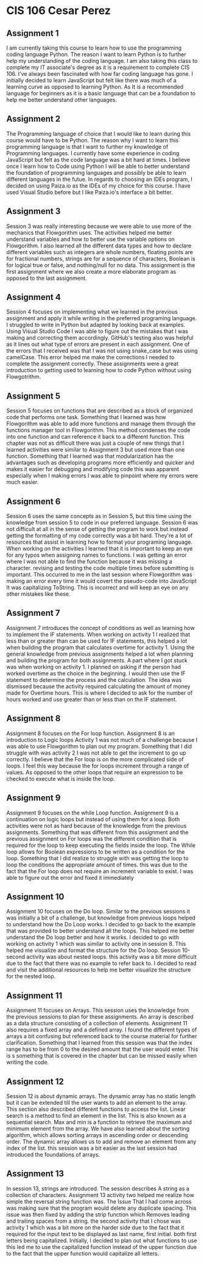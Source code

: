 # CIS 106 Cesar Perez

## Assignment 1

I am currently taking this course to learn how to use the programming coding language Python. The reason I want to learn Python is to further help my understanding of the coding language. I am also taking this class to complete my IT associate's degree as it is a requirement to complete CIS 106. I've always been fascinated with how far coding language has gone. I initially decided to learn JavaScript but felt like there was much of a learning curve as opposed to learning Python. As It is a recommended language for beginners as it is a basic language that can be a foundation to help me better understand other languages. 

## Assignment 2

The Programming language of choice that I would like to learn during this course would have to be Python. The reason why I want to learn this programming language is that I want to further my knowledge of Programming languages. I currently have some experience in coding JavaScript but felt as the code language was a bit hard at times. I believe once I learn how to Code using Python I will be able to better understand the foundation of programming languages and possibly be able to learn different languages in the futue. In regards to choosing an IDEs program, I  decided on using Paiza.io as the IDEs of my choice for this course. I have used Visual Studio before but I like Paiza.io's interface a bit better.

## Assignment 3

Session 3 was really interesting because we were able to use more of the mechanics that Flowgorithm uses. The activities helped me better understand variables and how to better use the variable options on Flowgorithm. I also learned all the different data types and how to declare different variables such as integers are whole numbers, floating points are for fractional numbers, strings are for a sequence of characters, Boolean is for logical true or false, and nothing/null for no data. This assignment is the first assignment where we also create a more elaborate program as opposed to the last assignment.

## Assignment 4

Session 4 focuses on implementing what we learned in the previous assignment and apply it while writing in the preferred programing language. I struggled to write in Python but adapted by looking back at examples. Using Visual Studio Code I was able to figure out the mistakes that I was making and correcting them accordingly. GitHub's testing also was helpful as it lines out what type of errors are present in each assignment. One of the errors that I received was that I was not using snake_case but was using camelCase. This error helped me make the corrections I needed to complete the assignment correctly. These assignments were a great introduction to getting used to learning how to code Python without using Flowgotrithm. 

## Assignment 5

Session 5 focuses on functions that are described as a block of organized code that performs one task. Something that I learned was how Flowgorithm was able to add more functions and manage them through the functions manager tool in Flowgorithm. This method condenses the code into one function and can reference it back to a different function. This chapter was not as difficult there was just a couple of new things that I learned activities were similar to Assignment 3 but used more than one function. Something that I learned was that modularization has the advantages such as developing programs more efficiently and quicker and makes it easier for debugging and modifying code this was apparent especially when I making errors I was able to pinpoint where my errors were much easier.

## Assignment 6

Session 6 uses the same concepts as in Session 5, but this time using the knowledge from session 5 to code in our preferred language. Session 6 was not difficult at all in the sense of getting the program to work but instead getting the formatting of my code correctly was a bit hard. They're a lot of resources that assist in learning how to format your programing language. When working on the activities I learned that it is important to keep an eye for any typos when assigning names to functions. I was getting an error where I was not able to find the function because it was missing a character. revising and testing the code multiple times before submitting is important. This occurred to me in the last session where Flowgorithm was making an error every time it would covert the pseudo-code into JavaScript It was capitalizing ToString. This is incorrect and will keep an eye on any other mistakes like these. 

## Assignment 7

Assignment 7 introduces the concept of conditions as well as learning how to implement the IF statements. When working on activity 1 I realized that less than or greater than can be used for IF statements, this helped a lot when building the program that calculates overtime for activity 1. Using the general knowledge from previous assignments helped a lot when planning and building the program for both assignments. A part where I got stuck was when working on activity 1. I planned on asking if the person had worked overtime as the choice in the beginning. I would then use the IF statement to determine the process and the calculation. The idea was dismissed because the activity required calculating the amount of money made for Overtime hours. This is where I decided to ask for the number of hours worked and use greater than or less than on the IF statement.

## Assignment 8

Assignment 8 focuses on the For loop function. Assignment 8 is an introduction to Logic loops Activity 1 was not much of a challenge because I was able to use Flowgorithm to plan out my program. Something that I did struggle with was activity 2 I was not able to get the increment to go up correctly. I believe that the For loop is on the more complicated side of loops. I feel this way because the for loops increment through a range of values. As opposed to the other loops that require an expression to be checked to execute what is inside the loop.


## Assignment 9

Assignment 9 focuses on the while Loop function. Assignment 9 is a continuation on logic loops but instead of using them for a loop. Both activities were not as hard because of the knowledge from the previous assignments. Something that was different from this assignment and the previous assignment on For loops was the different condition that is required for the loop to keep executing the fields inside the loop. The While loop allows for Boolean expressions to be written as a condition for the loop. Something that I did realize to struggle with was getting the loop to loop the conditions the appropriate amount of times. this was due to the fact that the For loop does not require an increment variable to exist. I was able to figure out the error and fixed it immediately 

## Assignment 10

Assignment 10 focuses on the Do loop. Similar to the previous sessions it was initially a bit of a challenge, but knowledge from previous loops helped to understand how the Do Loop works. I decided to go back to the example that was provided to better understand all the loops. This helped me better understand the Do loop better and how it works. I decided to go with working on activity 1 which was similar to activity one in session 8. This helped me visualize and format the structure for the Do loop. Session 10-second activity was about nested loops. this activity was a bit more difficult due to the fact that there was no example to refer back to. I decided to read and visit the additional resources to help me better visualize the structure for the nested loop.

## Assignment 11

Assignment 11 focuses on Arrays. This session uses the knowledge from the previous sessions to plan for these assignments. An array is described as a data structure consisting of a collection of elements. Assignment 11 also requires a fixed array and a defined array. I found the different types of arrays a bit confusing but referenced back to the course material for further clarification. Something that I learned from this session was that the index range has to be from 0 to the desired amount that the user would enter. This is s something that is covered in the chapter but can be missed easily when writing the code.

## Assignment 12

Session 12 is about dynamic arrays. The dynamic array has no static length but it can be extended till the user wants to add an element to the array. This section also described different functions to access the list. Linear search is a method to find an element in the list. This is also known as a sequential search. Max and min is a function to retrieve the maximum and minimum element from the array. We have also learned about the sorting algorithm, which allows sorting arrays in ascending order or descending order. The dynamic array allows us to add and remove an element from any index of the list. this session was a bit easier as the last session had introduced the foundations of arrays.

## Assignment 13

In session 13, strings are introduced. The session describes A string as a collection of characters. Assignment 13 activity two helped me realize how simple the reversal string function was. The Issue That I had come across was making sure that the program would delete any duplicate spacing. This issue was then fixed by adding the strip function which Removes leading and trailing spaces from a string. the second activity that I chose was activity 1 which was a bit more on the harder side due to the fact that it required for the input text to be displayed as last name, first initial. both first letters being capitalized. Initially, I decided to plan out what functions to use this led me to use the capitalized function instead of the upper function due to the fact that the upper function would capitalize all letters.
